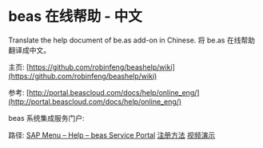 # beas 在线帮助 - 中文
Translate the help document of be.as add-on in Chinese.
将 be.as 在线帮助翻译成中文。

主页: [https://github.com/robinfeng/beashelp/wiki](https://github.com/robinfeng/beashelp/wiki)

参考: [http://portal.beascloud.com/docs/help/online_eng/](http://portal.beascloud.com/docs/help/online_eng/)

beas 系统集成服务门户:

路径: [SAP Menu – Help – beas Service Portal](http://www.beascloud.net/docs/help/online_eng/index.html?serviceportal.htm)
[注册方法](https://beasgroupag.sharepoint.com/iticket/_layouts/15/WopiFrame.aspx?guestaccesstoken=cLpQZ%2bPmOx1x2%2bPI6Q4Fk27wMy7IhXCce0lYRX1RFE0%3d&docid=0a4a24305fa564187926b4ed0c87e4832&action=view)
[视频演示](https://beasgroupag.sharepoint.com/iticket/_layouts/15/guestaccess.aspx?guestaccesstoken=Z9MQc4%2fyfRbl6qKBrtEIKm9XA73vds6c3ryO2hVbjoI%3d&docid=005cae34483934ca8a2e10b6983ff4398)
